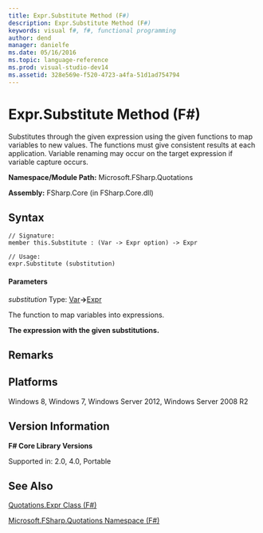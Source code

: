 ```yaml
---
title: Expr.Substitute Method (F#)
description: Expr.Substitute Method (F#)
keywords: visual f#, f#, functional programming
author: dend
manager: danielfe
ms.date: 05/16/2016
ms.topic: language-reference
ms.prod: visual-studio-dev14
ms.assetid: 328e569e-f520-4723-a4fa-51d1ad754794 
---
```


# Expr.Substitute Method (F#)

Substitutes through the given expression using the given functions to map variables to new values. The functions must give consistent results at each application. Variable renaming may occur on the target expression if variable capture occurs.

**Namespace/Module Path:** Microsoft.FSharp.Quotations

**Assembly:** FSharp.Core (in FSharp.Core.dll)


## Syntax

```
// Signature:
member this.Substitute : (Var -> Expr option) -> Expr

// Usage:
expr.Substitute (substitution)
```

#### Parameters
*substitution*
Type: [Var](https://msdn.microsoft.com/library/2b1237f9-d897-4bcf-872a-4a297db3f7b5)**-&gt;**[Expr](https://msdn.microsoft.com/library/ed6a2caf-69d4-45c2-ab97-e9b3be9bce65)


The function to map variables into expressions.



**The expression with the given substitutions.**
## Remarks

## Platforms
Windows 8, Windows 7, Windows Server 2012, Windows Server 2008 R2


## Version Information
**F# Core Library Versions**

Supported in: 2.0, 4.0, Portable




## See Also
[Quotations.Expr Class &#40;F&#35;&#41;](Quotations.Expr-Class-%5BFSharp%5D.md)

[Microsoft.FSharp.Quotations Namespace &#40;F&#35;&#41;](Microsoft.FSharp.Quotations-Namespace-%5BFSharp%5D.md)


